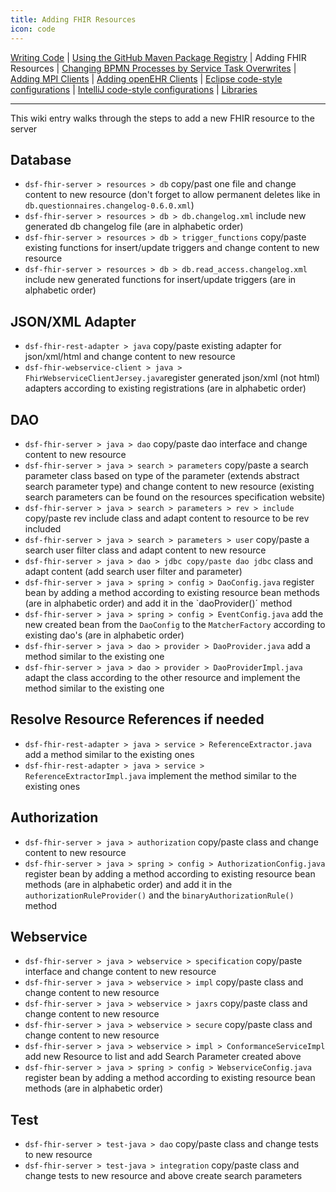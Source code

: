 ```yaml
---
title: Adding FHIR Resources
icon: code
---
```

 [Writing Code](code.md) | [Using the GitHub Maven Package Registry](usingTheGitHubMaven.md) | Adding FHIR Resources | [Changing BPMN Processes by Service Task Overwrites](changingBpmnProcesses.md) | [Adding MPI Clients](addingANewMpiClient.md) | [Adding openEHR Clients](addingANewOpenEhrClient.md) | [Eclipse code-style configurations](eclipseContent.md) | [IntelliJ code-style configurations](intelliJContent.md) | [Libraries](libraries.md)
 
---

This wiki entry walks through the steps to add a new FHIR resource to the server

## Database
- ``dsf-fhir-server > resources > db`` copy/past one file and change content to new resource (don't forget to allow permanent deletes like in ``db.questionnaires.changelog-0.6.0.xml``)
- ``dsf-fhir-server > resources > db > db.changelog.xml`` include new generated db changelog file (are in alphabetic order)
- ``dsf-fhir-server > resources > db > trigger_functions`` copy/paste existing functions for insert/update triggers and change content to new resource
- ``dsf-fhir-server > resources > db > db.read_access.changelog.xml`` include new generated functions for insert/update triggers (are in alphabetic order)

## JSON/XML Adapter
- ``dsf-fhir-rest-adapter > java`` copy/paste existing adapter for json/xml/html and change content to new resource
- ``dsf-fhir-webservice-client > java > FhirWebserviceClientJersey.java``register generated json/xml (not html) adapters according to existing registrations (are in alphabetic order)

## DAO
- ``dsf-fhir-server > java > dao`` copy/paste dao interface and change content to new resource
- ``dsf-fhir-server > java > search > parameters`` copy/paste a search parameter class based on type of the parameter (extends abstract search parameter type) and change content to new resource (existing search parameters can be found on the resources specification website)
- ``dsf-fhir-server > java > search > parameters > rev > include`` copy/paste rev include class and adapt content to resource to be rev included
- ``dsf-fhir-server > java > search > parameters > user`` copy/paste a search user filter class and adapt content to new resource
- ``dsf-fhir-server > java > dao > jdbc copy/paste dao jdbc`` class and adapt content (add search user filter and parameter)
- ``dsf-fhir-server > java > spring > config > DaoConfig.java`` register bean by adding a method according to existing resource bean methods (are in alphabetic order) and add it in the `daoProvider()´ method
- ``dsf-fhir-server > java > spring > config > EventConfig.java`` add the new created bean from the ``DaoConfig`` to the ``MatcherFactory`` according to existing dao's (are in alphabetic order)
- ``dsf-fhir-server > java > dao > provider > DaoProvider.java`` add a method similar to the existing one
- ``dsf-fhir-server > java > dao > provider > DaoProviderImpl.java`` adapt the class according to the other resource and implement the method similar to the existing one

## Resolve Resource References if needed
- ``dsf-fhir-rest-adapter > java > service > ReferenceExtractor.java`` add a method similar to the existing ones
- ``dsf-fhir-rest-adapter > java > service > ReferenceExtractorImpl.java`` implement the method similar to the existing ones

## Authorization
- ``dsf-fhir-server > java > authorization`` copy/paste class and change content to new resource
- ``dsf-fhir-server > java > spring > config > AuthorizationConfig.java`` register bean by adding a method according to existing resource bean methods (are in alphabetic order) and add it in the ``authorizationRuleProvider()`` and the ``binaryAuthorizationRule()`` method

## Webservice
* `dsf-fhir-server > java > webservice > specification` copy/paste interface and change content to new resource
* `dsf-fhir-server > java > webservice > impl` copy/paste class and change content to new resource
* `dsf-fhir-server > java > webservice > jaxrs` copy/paste class and change content to new resource
* `dsf-fhir-server > java > webservice > secure` copy/paste class and change content to new resource
* `dsf-fhir-server > java > webservice > impl > ConformanceServiceImpl` add new Resource to list and add Search Parameter created above 
* `dsf-fhir-server > java > spring > config > WebserviceConfig.java` register bean by adding a method according to existing resource bean methods (are in alphabetic order)

## Test
* `dsf-fhir-server > test-java > dao` copy/paste class and change tests to new resource
* `dsf-fhir-server > test-java > integration` copy/paste class and change tests to new resource and above create search parameters